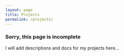 ```yaml
---
layout: page
title: Projects
permalink: /projects/
---
```


### Sorry, this page is incomplete

I will add descriptions and docs for my projects here...


